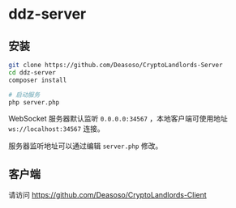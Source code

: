 # ddz-server

## 安装
```sh
git clone https://github.com/Deasoso/CryptoLandlords-Server
cd ddz-server
composer install

# 启动服务
php server.php
```

WebSocket 服务器默认监听 `0.0.0.0:34567` ，本地客户端可使用地址 `ws://localhost:34567` 连接。

服务器监听地址可以通过编辑 `server.php` 修改。

## 客户端

请访问 https://github.com/Deasoso/CryptoLandlords-Client
